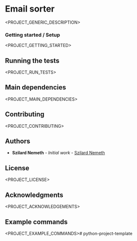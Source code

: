 # Email sorter

<PROJECT_GENERIC_DESCRIPTION>

### Getting started / Setup

<PROJECT_GETTING_STARTED>


## Running the tests

<PROJECT_RUN_TESTS>

## Main dependencies

<PROJECT_MAIN_DEPENDENCIES>

## Contributing

<PROJECT_CONTRIBUTING>

## Authors

* **Szilard Nemeth** - *Initial work* - [Szilard Nemeth](https://github.com/szilard-nemeth)

## License

<PROJECT_LICENSE>

## Acknowledgments

<PROJECT_ACKNOWLEDGEMENTS>

## Example commands

<PROJECT_EXAMPLE_COMMANDS># python-project-template
